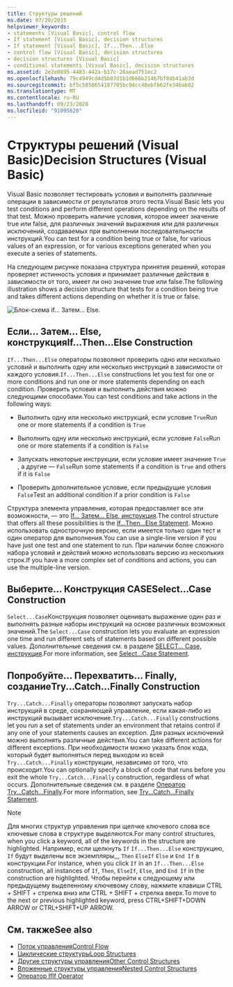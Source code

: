 ```yaml
---
title: Структуры решений
ms.date: 07/20/2015
helpviewer_keywords:
- statements [Visual Basic], control flow
- If statement [Visual Basic], decision structures
- If statement [Visual Basic], If...Then...Else
- control flow [Visual Basic], decision structures
- decision structures [Visual Basic]
- conditional statements [Visual Basic], decision structures
ms.assetid: 2e2e0895-4483-442a-b17c-26aead751ec2
ms.openlocfilehash: 79c4949cd4d5b07d1b1d666b21467bf8db41ab3d
ms.sourcegitcommit: bf5c5850654187705bc94cc40ebfb62fe346ab02
ms.translationtype: MT
ms.contentlocale: ru-RU
ms.lasthandoff: 09/23/2020
ms.locfileid: "91095620"
---
```

# <a name="decision-structures-visual-basic"></a><span data-ttu-id="8c48f-102">Структуры решений (Visual Basic)</span><span class="sxs-lookup"><span data-stu-id="8c48f-102">Decision Structures (Visual Basic)</span></span>

<span data-ttu-id="8c48f-103">Visual Basic позволяет тестировать условия и выполнять различные операции в зависимости от результатов этого теста.</span><span class="sxs-lookup"><span data-stu-id="8c48f-103">Visual Basic lets you test conditions and perform different operations depending on the results of that test.</span></span> <span data-ttu-id="8c48f-104">Можно проверить наличие условия, которое имеет значение true или false, для различных значений выражения или для различных исключений, создаваемых при выполнении последовательности инструкций.</span><span class="sxs-lookup"><span data-stu-id="8c48f-104">You can test for a condition being true or false, for various values of an expression, or for various exceptions generated when you execute a series of statements.</span></span>  
  
 <span data-ttu-id="8c48f-105">На следующем рисунке показана структура принятия решений, которая проверяет истинность условия и принимает различные действия в зависимости от того, имеет ли оно значение true или false.</span><span class="sxs-lookup"><span data-stu-id="8c48f-105">The following illustration shows a decision structure that tests for a condition being true and takes different actions depending on whether it is true or false.</span></span>  
  
 ![Блок-схема if... Затем... Else.](./media/decision-structures/if-then-else-construction.gif)  
  
## <a name="ifthenelse-construction"></a><span data-ttu-id="8c48f-107">Если... Затем... Else, конструкция</span><span class="sxs-lookup"><span data-stu-id="8c48f-107">If...Then...Else Construction</span></span>  

 <span data-ttu-id="8c48f-108">`If...Then...Else` операторы позволяют проверить одно или несколько условий и выполнить одну или несколько инструкций в зависимости от каждого условия.</span><span class="sxs-lookup"><span data-stu-id="8c48f-108">`If...Then...Else` constructions let you test for one or more conditions and run one or more statements depending on each condition.</span></span> <span data-ttu-id="8c48f-109">Проверить условия и выполнить действия можно следующими способами.</span><span class="sxs-lookup"><span data-stu-id="8c48f-109">You can test conditions and take actions in the following ways:</span></span>  
  
- <span data-ttu-id="8c48f-110">Выполнить одну или несколько инструкций, если условие `True`</span><span class="sxs-lookup"><span data-stu-id="8c48f-110">Run one or more statements if a condition is `True`</span></span>  
  
- <span data-ttu-id="8c48f-111">Выполнить одну или несколько инструкций, если условие `False`</span><span class="sxs-lookup"><span data-stu-id="8c48f-111">Run one or more statements if a condition is `False`</span></span>  
  
- <span data-ttu-id="8c48f-112">Запускать некоторые инструкции, если условие имеет значение `True` , а другие — `False`</span><span class="sxs-lookup"><span data-stu-id="8c48f-112">Run some statements if a condition is `True` and others if it is `False`</span></span>  
  
- <span data-ttu-id="8c48f-113">Проверить дополнительное условие, если предыдущие условия `False`</span><span class="sxs-lookup"><span data-stu-id="8c48f-113">Test an additional condition if a prior condition is `False`</span></span>  
  
 <span data-ttu-id="8c48f-114">Структура элемента управления, которая предоставляет все эти возможности, — это [If... Затем... Else, инструкция](../../../language-reference/statements/if-then-else-statement.md).</span><span class="sxs-lookup"><span data-stu-id="8c48f-114">The control structure that offers all these possibilities is the [If...Then...Else Statement](../../../language-reference/statements/if-then-else-statement.md).</span></span> <span data-ttu-id="8c48f-115">Можно использовать однострочную версию, если имеется только один тест и один оператор для выполнения.</span><span class="sxs-lookup"><span data-stu-id="8c48f-115">You can use a single-line version if you have just one test and one statement to run.</span></span> <span data-ttu-id="8c48f-116">При наличии более сложного набора условий и действий можно использовать версию из нескольких строк.</span><span class="sxs-lookup"><span data-stu-id="8c48f-116">If you have a more complex set of conditions and actions, you can use the multiple-line version.</span></span>  
  
## <a name="selectcase-construction"></a><span data-ttu-id="8c48f-117">Выберите... Конструкция CASE</span><span class="sxs-lookup"><span data-stu-id="8c48f-117">Select...Case Construction</span></span>  

 <span data-ttu-id="8c48f-118">`Select...Case`Конструкция позволяет оценивать выражение один раз и выполнять разные наборы инструкций на основе различных возможных значений.</span><span class="sxs-lookup"><span data-stu-id="8c48f-118">The `Select...Case` construction lets you evaluate an expression one time and run different sets of statements based on different possible values.</span></span> <span data-ttu-id="8c48f-119">Дополнительные сведения см. в разделе [SELECT... Case, инструкция](../../../language-reference/statements/select-case-statement.md).</span><span class="sxs-lookup"><span data-stu-id="8c48f-119">For more information, see [Select...Case Statement](../../../language-reference/statements/select-case-statement.md).</span></span>  
  
## <a name="trycatchfinally-construction"></a><span data-ttu-id="8c48f-120">Попробуйте... Перехватить... Finally, создание</span><span class="sxs-lookup"><span data-stu-id="8c48f-120">Try...Catch...Finally Construction</span></span>  

 <span data-ttu-id="8c48f-121">`Try...Catch...Finally` операторы позволяют запускать набор инструкций в среде, сохраняющей управление, если какая-либо из инструкций вызывает исключение.</span><span class="sxs-lookup"><span data-stu-id="8c48f-121">`Try...Catch...Finally` constructions let you run a set of statements under an environment that retains control if any one of your statements causes an exception.</span></span> <span data-ttu-id="8c48f-122">Для разных исключений можно выполнять различные действия.</span><span class="sxs-lookup"><span data-stu-id="8c48f-122">You can take different actions for different exceptions.</span></span> <span data-ttu-id="8c48f-123">При необходимости можно указать блок кода, который будет выполняться перед выходом из всей `Try...Catch...Finally` конструкции, независимо от того, что происходит.</span><span class="sxs-lookup"><span data-stu-id="8c48f-123">You can optionally specify a block of code that runs before you exit the whole `Try...Catch...Finally` construction, regardless of what occurs.</span></span> <span data-ttu-id="8c48f-124">Дополнительные сведения см. в разделе [Оператор Try...Catch...Finally](../../../language-reference/statements/try-catch-finally-statement.md).</span><span class="sxs-lookup"><span data-stu-id="8c48f-124">For more information, see [Try...Catch...Finally Statement](../../../language-reference/statements/try-catch-finally-statement.md).</span></span>  
  
> [!NOTE]
> <span data-ttu-id="8c48f-125">Для многих структур управления при щелчке ключевого слова все ключевые слова в структуре выделяются.</span><span class="sxs-lookup"><span data-stu-id="8c48f-125">For many control structures, when you click a keyword, all of the keywords in the structure are highlighted.</span></span> <span data-ttu-id="8c48f-126">Например, если щелкнуть `If` `If...Then...Else` конструкцию, `If` будут выделены все экземпляры,,, `Then` `ElseIf` `Else` и `End If` в конструкции.</span><span class="sxs-lookup"><span data-stu-id="8c48f-126">For instance, when you click `If` in an `If...Then...Else` construction, all instances of `If`, `Then`, `ElseIf`, `Else`, and `End If` in the construction are highlighted.</span></span> <span data-ttu-id="8c48f-127">Чтобы перейти к следующему или предыдущему выделенному ключевому слову, нажмите клавиши CTRL + SHIFT + стрелка вниз или CTRL + SHIFT + стрелка вверх.</span><span class="sxs-lookup"><span data-stu-id="8c48f-127">To move to the next or previous highlighted keyword, press CTRL+SHIFT+DOWN ARROW or CTRL+SHIFT+UP ARROW.</span></span>  
  
## <a name="see-also"></a><span data-ttu-id="8c48f-128">См. также</span><span class="sxs-lookup"><span data-stu-id="8c48f-128">See also</span></span>

- [<span data-ttu-id="8c48f-129">Поток управления</span><span class="sxs-lookup"><span data-stu-id="8c48f-129">Control Flow</span></span>](index.md)
- [<span data-ttu-id="8c48f-130">Циклические структуры</span><span class="sxs-lookup"><span data-stu-id="8c48f-130">Loop Structures</span></span>](loop-structures.md)
- [<span data-ttu-id="8c48f-131">Другие структуры управления</span><span class="sxs-lookup"><span data-stu-id="8c48f-131">Other Control Structures</span></span>](other-control-structures.md)
- [<span data-ttu-id="8c48f-132">Вложенные структуры управления</span><span class="sxs-lookup"><span data-stu-id="8c48f-132">Nested Control Structures</span></span>](nested-control-structures.md)
- [<span data-ttu-id="8c48f-133">Оператор If</span><span class="sxs-lookup"><span data-stu-id="8c48f-133">If Operator</span></span>](../../../language-reference/operators/if-operator.md)
